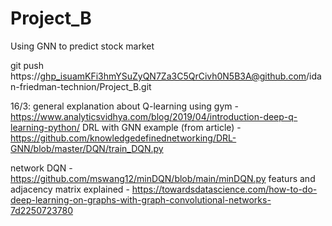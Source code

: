 # Project_B
Using GNN to predict stock market

git push https://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@github.com/idan-friedman-technion/Project_B.git

16/3:
general explanation about Q-learning using gym - https://www.analyticsvidhya.com/blog/2019/04/introduction-deep-q-learning-python/
DRL with GNN example (from article) - https://github.com/knowledgedefinednetworking/DRL-GNN/blob/master/DQN/train_DQN.py

network DQN - https://github.com/mswang12/minDQN/blob/main/minDQN.py
featurs and adjacency matrix explained - https://towardsdatascience.com/how-to-do-deep-learning-on-graphs-with-graph-convolutional-networks-7d2250723780
